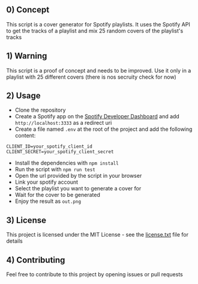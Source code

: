 ## 0) Concept

This script is a cover generator for Spotify playlists. It uses the Spotify API to get the tracks of a playlist and mix 25 random covers of the playlist's tracks

## 1) Warning

This script is a proof of concept and needs to be improved. Use it only in a playlist with 25 different covers (there is nos secruity check for now)

## 2) Usage

-   Clone the repository
-   Create a Spotify app on the [Spotify Developer Dashboard](https://developer.spotify.com/dashboard/applications) and add `http://localhost:3333` as a redirect uri
-   Create a file named `.env` at the root of the project and add the following content:

```
CLIENT_ID=your_spotify_client_id
CLIENT_SECRET=your_spotify_client_secret
```

-   Install the dependencies with `npm install`
-   Run the script with `npm run test`
-   Open the url provided by the script in your browser
-   Link your spotify account
-   Select the playlist you want to generate a cover for
-   Wait for the cover to be generated
-   Enjoy the result as `out.png`

## 3) License

This project is licensed under the MIT License - see the [license.txt](license.txt) file for details

## 4) Contributing

Feel free to contribute to this project by opening issues or pull requests
